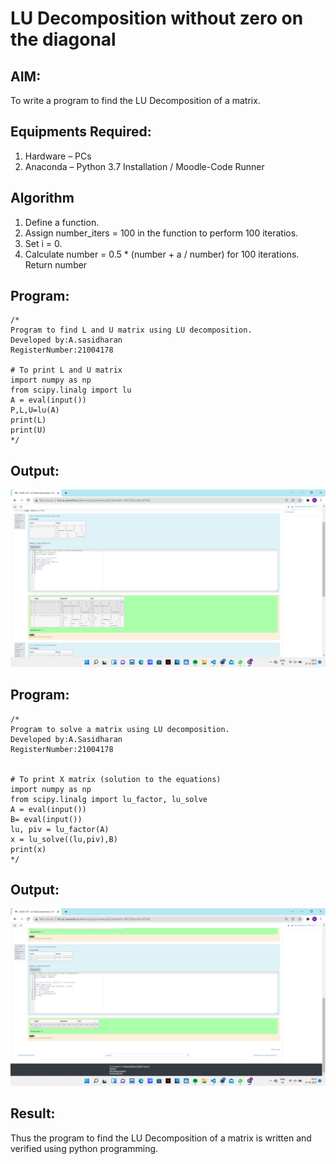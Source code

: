 # LU Decomposition without zero on the diagonal

## AIM:
To write a program to find the LU Decomposition of a matrix.

## Equipments Required:
1. Hardware – PCs
2. Anaconda – Python 3.7 Installation / Moodle-Code Runner

## Algorithm
1. Define a function.
2. Assign number_iters = 100 in the function to perform 100 iteratios.
3. Set i = 0.
4. Calculate number = 0.5 * (number + a / number) for 100 iterations.
Return number

## Program:
```
/*
Program to find L and U matrix using LU decomposition.
Developed by:A.sasidharan 
RegisterNumber:21004178 

# To print L and U matrix
import numpy as np
from scipy.linalg import lu
A = eval(input())
P,L,U=lu(A)
print(L)
print(U) 
*/
```

## Output:
![lu decomposition](1.png)

## Program:
```
/*
Program to solve a matrix using LU decomposition.
Developed by:A.Sasidharan
RegisterNumber:21004178 


# To print X matrix (solution to the equations)
import numpy as np
from scipy.linalg import lu_factor, lu_solve
A = eval(input())
B= eval(input())
lu, piv = lu_factor(A)
x = lu_solve((lu,piv),B)
print(x)
*/
```


## Output:
![lu decomposition](2.png)

## Result:
Thus the program to find the LU Decomposition of a matrix is written and verified using python programming.

